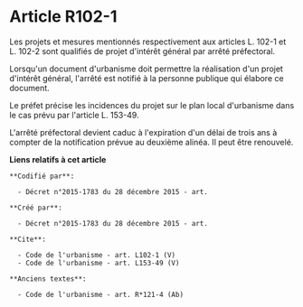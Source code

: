 # Article R102-1

Les projets et mesures mentionnés respectivement aux articles L. 102-1 et L. 102-2 sont qualifiés de projet d'intérêt général
par arrêté préfectoral. 

Lorsqu'un document d'urbanisme doit permettre la réalisation d'un projet d'intérêt général, l'arrêté est notifié à la
personne publique qui élabore ce document. 

Le préfet précise les incidences du projet sur le plan local d'urbanisme dans le cas prévu par l'article L. 153-49. 

L'arrêté préfectoral devient caduc à l'expiration d'un délai de trois ans à compter de la notification prévue au deuxième
alinéa. Il peut être renouvelé.

**Liens relatifs à cet article**

	**Codifié par**:

	  - Décret n°2015-1783 du 28 décembre 2015 - art.

	**Créé par**:

	  - Décret n°2015-1783 du 28 décembre 2015 - art.

	**Cite**:

	  - Code de l'urbanisme - art. L102-1 (V)
	  - Code de l'urbanisme - art. L153-49 (V)

	**Anciens textes**:

	  - Code de l'urbanisme - art. R*121-4 (Ab)
